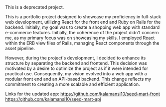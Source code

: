 This is a deprecated project.

This is a portfolio project designed to showcase my proficiency in full-stack web development, utilizing React for the front end and Ruby on Rails for the backend. Initially, my goal was to create a shopping web app with standard e-commerce features. Initially, the coherence of the project didn't concern me, as my primary focus was on showcasing my skills. I employed React within the ERB view files of Rails, managing React components through the asset pipeline.

However, during the project's development, I decided to enhance its structure by separating the backend and frontend. This decision was motivated by a desire to optimize the project as if it were intended for practical use. Consequently, my vision evolved into a web app with a modular front end and an API-based backend. This change reflects my commitment to creating a more scalable and efficient application.

Links for the updated app:
https://github.com/kalamansi10/seed-mart-front
https://github.com/kalamansi10/seed-mart-api


